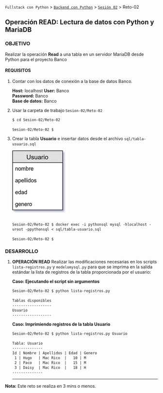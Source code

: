 `Fullstack con Python` > [`Backend con Python`](../../Readme.md) > [`Sesión 02`](../Readme.md) > Reto-02
## Operación READ: Lectura de datos con Python y MariaDB

### OBJETIVO
Realizar la operación __Read__ a una tabla en un servidor MariaDB desde Python para el proyecto Banco

#### REQUISITOS
1. Contar con los datos de conexión a la base de datos Banco.

   __Host:__ localhost
   __User:__ Banco \
   __Password:__ Banco \
   __Base de datos:__ Banco

1. Usar la carpeta de trabajo `Sesion-02/Reto-02`

   ```console
   $ cd Sesion-02/Reto-02

   Sesion-02/Reto-02 $
   ```

1. Crear la tabla __Usuario__ e insertar datos desde el archivo `sql/tabla-usuario.sql`

   ![Tabla Usuario](assets/tabla-usuario.jpg)

   ```console
   Sesion-02/Reto-02 $ docker exec -i pythonsql mysql -hlocalhost -uroot -ppythonsql < sql/tabla-usuario.sql

   Sesion-02/Reto-02 $
   ```

### DESARROLLO
1. __OPERACIÓN READ__ Realizar las modificaciones necesarias en los scripts `lista-registros.py` y `modelomysql.py` para que se imprima en la salida estándar la lista de registros de la tabla proporcionada por el usuario:

   __Caso: Ejecutando el script sin argumentos__

   ```console
   Sesion-02/Reto-02 $ python lista-registros.py

   Tablas disponibles
   ------------------
   Usuario
   ------------------
   ```

   __Caso: Imprimiendo registros de la tabla Usuario__

   ```console
   Sesion-02/Reto-02 $ python lista-registros.py Usuario

   Tabla: Usuario
   --------------
   Id | Nombre | Apellidos | Edad | Genero
    1 | Hugo   | Mac Rico  |   10 | M     
    2 | Paco   | Mac Rico  |   15 | M     
    3 | Daisy  | Mac Rico  |   18 | H     
   --------------
   ```
   ***

__Nota:__ Este reto se realiza en 3 mins o menos.
